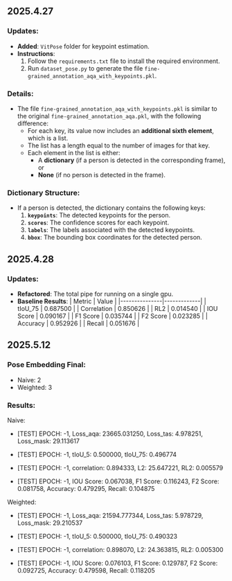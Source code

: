 ## 2025.4.27

### Updates:
- **Added**: `VitPose` folder for keypoint estimation.
- **Instructions**:
  1. Follow the `requirements.txt` file to install the required environment.
  2. Run `dataset_pose.py` to generate the file `fine-grained_annotation_aqa_with_keypoints.pkl`.

### Details:
- The file `fine-grained_annotation_aqa_with_keypoints.pkl` is similar to the original `fine-grained_annotation_aqa.pkl`, with the following difference:
  - For each key, its value now includes an **additional sixth element**, which is a list.
  - The list has a length equal to the number of images for that key.
  - Each element in the list is either:
    - A **dictionary** (if a person is detected in the corresponding frame), or
    - **None** (if no person is detected in the frame).

### Dictionary Structure:
- If a person is detected, the dictionary contains the following keys:
  1. **`keypoints`**: The detected keypoints for the person.
  2. **`scores`**: The confidence scores for each keypoint.
  3. **`labels`**: The labels associated with the detected keypoints.
  4. **`bbox`**: The bounding box coordinates for the detected person.

## 2025.4.28
### Updates:
- **Refactored**: The total pipe for running on a single gpu.
- **Baseline Results**: 
  | Metric        | Value       |
  |---------------|-------------|
  | tIoU_75       | 0.687500    |
  | Correlation    |  0.850626   |
  | RL2           | 0.014540   |
  | IOU Score     | 0.090167    |
  | F1 Score      | 0.035744    |
  | F2 Score      | 0.023285    |
  | Accuracy      | 0.952926    |
  | Recall        | 0.051676    |

## 2025.5.12
### Pose Embedding Final:
- Naive: 2
- Weighted: 3

### Results:
Naive: 
- [TEST] EPOCH: -1, Loss_aqa: 23665.031250, Loss_tas: 4.978251, Loss_mask: 29.113617

- [TEST] EPOCH: -1, tIoU_5: 0.500000, tIoU_75: 0.496774

- [TEST] EPOCH: -1, correlation: 0.894333, L2: 25.647221, RL2: 0.005579
- [TEST] EPOCH: -1, IOU Score: 0.067038, F1 Score: 0.116243, F2 Score: 0.081758, Accuracy: 0.479295, Recall: 0.104875

Weighted:
- [TEST] EPOCH: -1, Loss_aqa: 21594.777344, Loss_tas: 5.978729, Loss_mask: 29.210537

- [TEST] EPOCH: -1, tIoU_5: 0.500000, tIoU_75: 0.490323
  
- [TEST] EPOCH: -1, correlation: 0.898070, L2: 24.363815, RL2: 0.005300

- [TEST] EPOCH: -1, IOU Score: 0.076103, F1 Score: 0.129787, F2 Score: 0.092725, Accuracy: 0.479598, Recall: 0.118205

